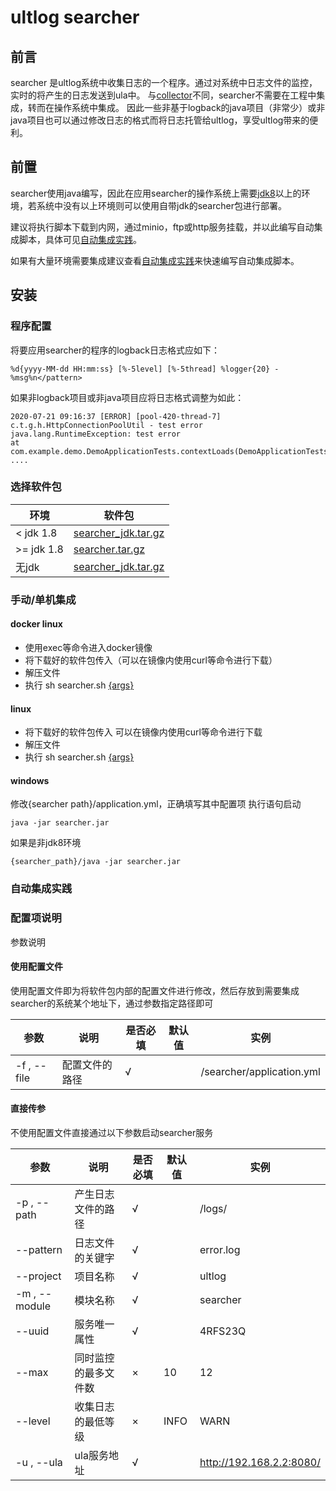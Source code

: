 # ultlog searcher

## 前言
searcher 是ultlog系统中收集日志的一个程序。通过对系统中日志文件的监控，实时的将产生的日志发送到ula中。
与[collector](https://github.com/ultlog/collector)不同，searcher不需要在工程中集成，转而在操作系统中集成。
因此一些非基于logback的java项目（非常少）或非java项目也可以通过修改日志的格式而将日志托管给ultlog，享受ultlog带来的便利。

## 前置

searcher使用java编写，因此在应用searcher的操作系统上需要[jdk8](https://www.oracle.com/java/technologies/javase/javase-jdk8-downloads.html)以上的环境，若系统中没有以上环境则可以使用自带jdk的searcher包进行部署。


建议将执行脚本下载到内网，通过minio，ftp或http服务挂载，并以此编写自动集成脚本，具体可见[自动集成实践](#自动集成实践)。

如果有大量环境需要集成建议查看[自动集成实践](#自动集成实践)来快速编写自动集成脚本。

## 安装
### 程序配置
将要应用searcher的程序的logback日志格式应如下：
````
%d{yyyy-MM-dd HH:mm:ss} [%-5level] [%-5thread] %logger{20} - %msg%n</pattern>
````
如果非logback项目或非java项目应将日志格式调整为如此：
````
2020-07-21 09:16:37 [ERROR] [pool-420-thread-7] c.t.g.h.HttpConnectionPoolUtil - test error
java.lang.RuntimeException: test error
at com.example.demo.DemoApplicationTests.contextLoads(DemoApplicationTests.java:21)
....
````

### 选择软件包
|  环境|   软件包 |
| ------ | ------ | 
| <  jdk 1.8 |[searcher_jdk.tar.gz]() | 
| \>=  jdk 1.8 | [searcher.tar.gz]() | 
| 无jdk | [searcher_jdk.tar.gz]() | 

### 手动/单机集成


#### docker linux
- 使用exec等命令进入docker镜像
- 将下载好的软件包传入（可以在镜像内使用curl等命令进行下载）
- 解压文件
- 执行 sh searcher.sh [{args}](#配置项说明)

#### linux
- 将下载好的软件包传入 可以在镜像内使用curl等命令进行下载
- 解压文件
- 执行 sh searcher.sh [{args}](#配置项说明)
#### windows
修改{searcher path}/application.yml，正确填写其中配置项
执行语句启动
````shell script
java -jar searcher.jar
````
如果是非jdk8环境
````shell script
{searcher_path}/java -jar searcher.jar
````

### 自动集成实践

### 配置项说明
参数说明
#### 使用配置文件
使用配置文件即为将软件包内部的配置文件进行修改，然后存放到需要集成searcher的系统某个地址下，通过参数指定路径即可

|  参数|   说明 |是否必填| 默认值| 实例
| ------ | ------ | ------ | ------ | ------ | 
| -f , --file | 配置文件的路径 | √ | | /searcher/application.yml
#### 直接传参

不使用配置文件直接通过以下参数启动searcher服务

|  参数|   说明 |是否必填| 默认值| 实例 |
| ------ | ------ | ------ | ------ | ------ | 
| -p , --path | 产生日志文件的路径 | √ | | /logs/|
| --pattern | 日志文件的关键字 | √ | |error.log|
| --project  | 项目名称 |√ |  | ultlog|
| -m , --module | 模块名称 |√ | | searcher|
| --uuid | 服务唯一属性 | √ |  | 4RFS23Q
| --max | 同时监控的最多文件数 |  × | 10 | 12|
| --level | 收集日志的最低等级 | × | INFO | WARN| 
| -u , --ula | ula服务地址 |√ | | http://192.168.2.2:8080/ | 


